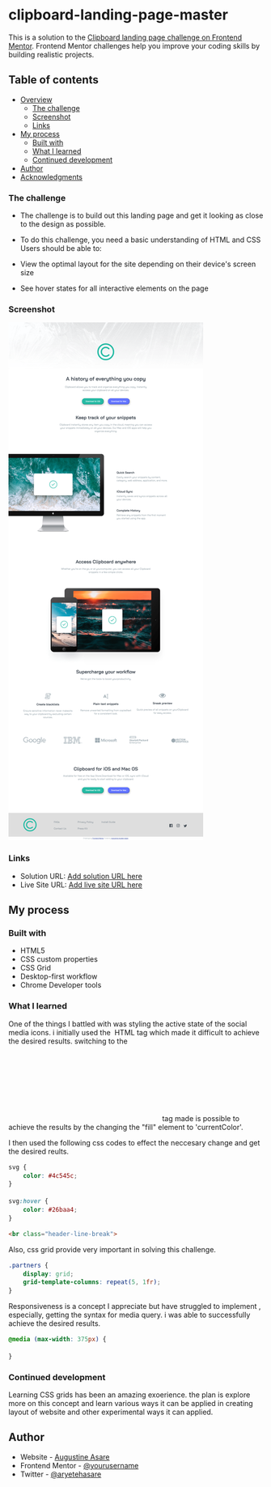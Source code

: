 # clipboard-landing-page-master
This is a solution to the [Clipboard landing page challenge on Frontend Mentor](https://www.frontendmentor.io/challenges/clipboard-landing-page-5cc9bccd6c4c91111378ecb9). Frontend Mentor challenges help you improve your coding skills by building realistic projects. 

## Table of contents

- [Overview](#overview)
  - [The challenge](#the-challenge)
  - [Screenshot](#screenshot)
  - [Links](#links)
- [My process](#my-process)
  - [Built with](#built-with)
  - [What I learned](#what-i-learned)
  - [Continued development](#continued-development)
- [Author](#author)
- [Acknowledgments](#acknowledgments)


### The challenge
- The challenge is to build out this landing page and get it looking as close to the design as possible.

- To do this challenge, you need a basic understanding of HTML and CSS
Users should be able to:

- View the optimal layout for the site depending on their device's screen size
- See hover states for all interactive elements on the page

### Screenshot

![](./images/Screenshot%202023-05-12%20at%2013-43-44%20Frontend%20Mentor%20Clipboard%20landing%20page.png)

### Links

- Solution URL: [Add solution URL here](https://your-solution-url.com)
- Live Site URL: [Add live site URL here](https://your-live-site-url.com)

## My process

### Built with

- HTML5
- CSS custom properties
- CSS Grid
- Desktop-first workflow
- Chrome Developer tools


### What I learned

One of the things I battled with was styling the active state of the social media icons. i initially used the <img scr=""> HTML tag which made it difficult to achieve the desired results. switching to the <svg></svg> tag made is possible to achieve the results by the changing the "fill" element to 'currentColor'.

I then used the following css codes to effect the neccesary change and get the desired reults.
```css
svg {
    color: #4c545c;
}

svg:hover {
    color: #26baa4;
}
```

```html
<br class="header-line-break">

```
Also, css grid provide very important in solving this challenge.
```css
.partners {
    display: grid;
    grid-template-columns: repeat(5, 1fr);
}
```
Responsiveness is a concept I appreciate but have struggled to implement , especially, getting the syntax for media query. i was able to successfully achieve the desired results.
```CSS
@media (max-width: 375px) {

}
```

### Continued development

Learning CSS grids has been an amazing exoerience. the plan is explore more on this concept and learn various ways it can be applied in creating layout of website and other experimental ways it can applied.


## Author

- Website - [Augustine Asare](https://github.com/AustinKing5)
- Frontend Mentor - [@yourusername](https://www.frontendmentor.io/profile/AustinKing5)
- Twitter - [@aryetehasare](https://www.twitter.com/aryetehasare)


